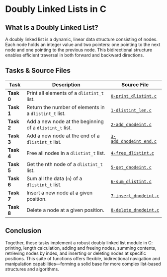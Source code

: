 # Doubly Linked Lists in C

## What Is a Doubly Linked List?

A doubly linked list is a dynamic, linear data structure consisting of nodes. Each node holds an integer value and two pointers: one pointing to the next node and one pointing to the previous node. This bidirectional structure enables efficient traversal in both forward and backward directions.

## Tasks & Source Files

| Task       | Description                                             | Source File                                                                                                                                  |
| ---------- | ------------------------------------------------------- | -------------------------------------------------------------------------------------------------------------------------------------------- |
| **Task 0** | Print all elements of a `dlistint_t` list.              | [`0-print_dlistint.c`](https://github.com/renisv/holbertonschool-low_level_programming/blob/main/doubly_linked_lists/0-print_dlistint.c)     |
| **Task 1** | Return the number of elements in a `dlistint_t` list.   | [`1-dlistint_len.c`](https://github.com/renisv/holbertonschool-low_level_programming/blob/main/doubly_linked_lists/1-dlistint_len.c)         |
| **Task 2** | Add a new node at the beginning of a `dlistint_t` list. | [`2-add_dnodeint.c`](https://github.com/renisv/holbertonschool-low_level_programming/blob/main/doubly_linked_lists/2-add_dnodeint.c)         |
| **Task 3** | Add a new node at the end of a `dlistint_t` list.       | [`3-add_dnodeint_end.c`](https://github.com/renisv/holbertonschool-low_level_programming/blob/main/doubly_linked_lists/3-add_dnodeint_end.c) |
| **Task 4** | Free all nodes in a `dlistint_t` list.                  | [`4-free_dlistint.c`](https://github.com/renisv/holbertonschool-low_level_programming/blob/main/doubly_linked_lists/4-free_dlistint.c)       |
| **Task 5** | Get the nth node of a `dlistint_t` list.                | [`5-get_dnodeint.c`](https://github.com/renisv/holbertonschool-low_level_programming/blob/main/doubly_linked_lists/5-get_dnodeint.c)         |
| **Task 6** | Sum all the data (`n`) of a `dlistint_t` list.          | [`6-sum_dlistint.c`](https://github.com/renisv/holbertonschool-low_level_programming/blob/main/doubly_linked_lists/6-sum_dlistint.c)         |
| **Task 7** | Insert a new node at a given position.                  | [`7-insert_dnodeint.c`](https://github.com/renisv/holbertonschool-low_level_programming/blob/main/doubly_linked_lists/7-insert_dnodeint.c)   |
| **Task 8** | Delete a node at a given position.                      | [`8-delete_dnodeint.c`](https://github.com/renisv/holbertonschool-low_level_programming/blob/main/doubly_linked_lists/8-delete_dnodeint.c)   |


## Conclusion

Together, these tasks implement a robust doubly linked list module in C: printing, length calculation, adding and freeing nodes, summing contents, retrieving nodes by index, and inserting or deleting nodes at specific positions. This suite of functions offers flexible, bidirectional navigation and manipulation capabilities—forming a solid base for more complex list-based structures and algorithms.
